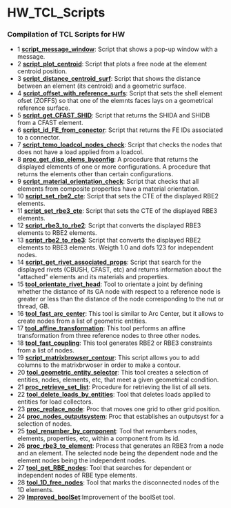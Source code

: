 # HW_TCL_Scripts
### Compilation of TCL Scripts for HW

- 1 <ins><strong>script_message_window</strong></ins>: Script that shows a pop-up window with a message.
- 2 <ins><strong>script_plot_centroid</strong></ins>: Script that plots a free node at the element centroid position.
- 3 <ins><strong>script_distance_centroid_surf</strong></ins>: Script that shows the distance between an element (its centroid) and a geometric surface.
- 4 <ins><strong>script_offset_with_reference_surfs</strong></ins>: Script that sets the shell element ofset (ZOFFS) so that one of the elemnts faces lays on a geometrical reference surface.
- 5 <ins><strong>script_get_CFAST_SHID</strong></ins>: Script that returns the SHIDA and SHIDB from a CFAST element.
- 6 <ins><strong>script_id_FE_from_conector</strong></ins>: Script that returns the FE IDs associated to a connector.
- 7 <ins><strong>script_temo_loadcol_nodes_check</strong></ins>: Script that checks the nodes that does not have a load applied from a loadcol.
- 8 <ins><strong>proc_get_disp_elems_byconfig</strong></ins>: A procedure that returns the displayed elements of one or more configurations. A procedure that returns the elements other than certain configurations.
- 9 <ins><strong>script_material_orientation_check</strong></ins>: Script that checks that all elements from composite properties have a material orientation.
- 10 <ins><strong>script_set_rbe2_cte</strong></ins>: Script that sets the CTE of the displayed RBE2 elements.
- 11 <ins><strong>script_set_rbe3_cte</strong></ins>: Script that sets the CTE of the displayed RBE3 elements.
- 12 <ins><strong>script_rbe3_to_rbe2</strong></ins>: Script that converts the displayed RBE3 elements to RBE2 elements.
- 13 <ins><strong>script_rbe2_to_rbe3</strong></ins>: Script that converts the displayed RBE2 elements to RBE3 elements. Weigth 1.0 and dofs 123 for independent nodes.
- 14 <ins><strong>script_get_rivet_associated_props</strong></ins>: Script that search for the displayed rivets (CBUSH, CFAST, etc) and returns information about the "attached" elements and its materials and properties.
- 15 <ins><strong>tool_orientate_rivet_head</strong></ins>: Tool to orientate a joint by defining whether the distance of its GA node with respect to a reference node is greater or less than the distance of the node corresponding to the nut or thread, GB.
- 16 <ins><strong>tool_fast_arc_center</strong></ins>: This tool is similar to Arc Center, but it allows to create nodes from a list of geometric entities.
- 17 <ins><strong>tool_affine_transformation</strong></ins>: This tool performs an affine transformation from three reference nodes to three other nodes.
- 18 <ins><strong>tool_fast_coupling</strong></ins>: This tool generates RBE2 or RBE3 constraints from a list of nodes.
- 19 <ins><strong>script_matrixbrowser_contour</strong></ins>: This script allows you to add columns to the matrixbrwoser in order to make a contour. 
- 20 <ins><strong>tool_geometric_entity_selector</strong></ins>: This tool creates a selection of entities, nodes, elements, etc, that meet a given geometrical condition.
- 21 <ins><strong>proc_retrieve_set_list</strong></ins>: Procedure for retrieving the list of all sets.
- 22 <ins><strong>tool_delete_loads_by_entities</strong></ins>: Tool that deletes loads applied to entities for load collectors.
- 23 <ins><strong>proc_replace_node</strong></ins>: Proc that moves one grid to other grid position.
- 24 <ins><strong>proc_nodes_outputsystem</strong></ins>: Proc that establishes an outputsyst for a selection of nodes.
- 25 <ins><strong>tool_renumber_by_component</strong></ins>: Tool that renumbers nodes, elements, properties, etc, within a component from its id.
- 26 <ins><strong>proc_rbe3_to_element</strong></ins>: Process that generates an RBE3 from a node and an element. The selected node being the dependent node and the element nodes being the independent nodes.
- 27 <ins><strong>tool_get_RBE_nodes</strong></ins>: Tool that searches for dependent or independent nodes of RBE type elements.
- 28 <ins><strong>tool_1D_free_nodes</strong></ins>: Tool that marks the disconnected nodes of the 1D elements.
- 29 <ins><strong>Improved_boolSet</strong></ins>:Improvement of the boolSet tool.
